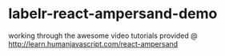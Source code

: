 # labelr-react-ampersand-demo
working through the awesome video tutorials provided @ http://learn.humanjavascript.com/react-ampersand
